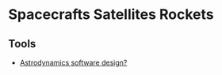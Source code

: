 # Spacecrafts Satellites Rockets


## Tools
- [Astrodynamics software design?](https://www.linkedin.com/posts/andrea-pasquale94_julia-space-mission-design-activity-7114527675217494016-qojC?utm_source=share&utm_medium=member_android&rcm=ACoAAD-ruCgBJnujmeLzmj1X4DpLLTuxktERedQ)

